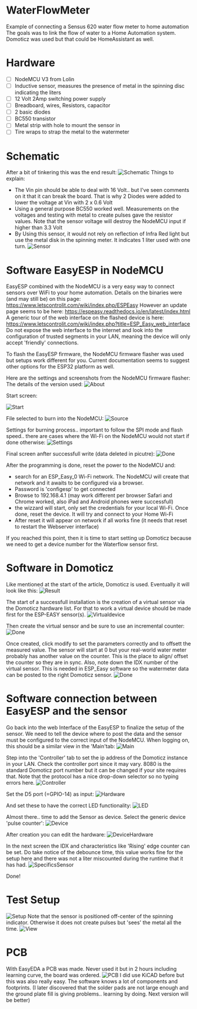 # WaterFlowMeter
Example of connecting a Sensus 620 water flow meter to home automation
The goals was to link the flow of water to a Home Automation system. Domoticz was used but that could be HomeAssistant as well.

# Hardware
- [ ] NodeMCU V3 from Lolin
- [ ] Inductive sensor, measures the presence of metal in the spinning disc indicating the liters
- [ ] 12 Volt 2Amp switching power supply
- [ ] Breadboard, wires, Resistors, capacitor
- [ ] 2 basic diodes
- [ ] BC550 transistor
- [ ] Metal strip with hole to mount the sensor in
- [ ] Tire wraps to strap the metal to the watermeter

# Schematic
After a bit of tinkering this was the end result:
![Schematic](https://github.com/plando2act/WaterFlowMeter/blob/main/Schematic.PNG)
Things to explain:
- The Vin pin should be able to deal with 16 Volt.. but I've seen comments on it that it can break the board. That is why 2 Diodes were added to lower the voltage at Vin with 2 x 0.6 Volt
- Using a general purpose BC550 worked well. Measurements on the voltages and testing with metal to create pulses gave the resistor values. Note that the sensor voltage will destroy the NodeMCU input if higher than 3.3 Volt
- By Using this sensor, it would not rely on reflection of Infra Red light but use the metal disk in the spinning meter. It indicates 1 liter used with one turn.
![Sensor](https://github.com/plando2act/WaterFlowMeter/blob/main/Proximity%20sensor.PNG)

# Software EasyESP in NodeMCU
EasyESP combined with the NodeMCU is a very easy way to connect sensors over WiFi to your home automation.
Details on the binaries were (and may still be) on this page: https://www.letscontrolit.com/wiki/index.php/ESPEasy
However an update page seems to be here: https://espeasy.readthedocs.io/en/latest/index.html
A generic tour of the web interface on the flashed device is here: https://www.letscontrolit.com/wiki/index.php?title=ESP_Easy_web_interface
Do not expose the web interface to the internet and look into the configuration of trusted segments in your LAN, meaning the device will only accept 'friendly' connections.

To flash the EasyESP firmware, the NodeMCU firmware flasher was used but setups work different for you.
Current documentation seems to suggest other options for the ESP32 platform as well.

Here are the settings and screenshots from the NodeMCU firmware flasher:
The details of the version used:
![About](https://github.com/plando2act/WaterFlowMeter/blob/main/NodeMCUFirmware0.PNG)

Start screen:

![Start](https://github.com/plando2act/WaterFlowMeter/blob/main/NodeMCUFirmware1.PNG)

File selected to burn into the NodeMCU:
![Source](https://github.com/plando2act/WaterFlowMeter/blob/main/NodeMCUFirmware2.PNG)

Settings for burning process.. important to follow the SPI mode and flash speed.. there are cases where the Wi-Fi on the NodeMCU would not start if done otherwise:
![Settings](https://github.com/plando2act/WaterFlowMeter/blob/main/NodeMCUFirmware3.PNG)

Final screen anfter successfull write (data deleted in picutre):
![Done](https://github.com/plando2act/WaterFlowMeter/blob/main/NodeMCUFirmware44.PNG)

After the programming is done, reset the power to the NodeMCU and: 
- search for an ESP_Easy_0 Wi-Fi network. The NodeMCU will create that network and it awaits to be configured via a browser.
- Password is 'configesp' to get connected
- Browse to 192.168.4.1  (may work different per browser Safari and Chrome worked, also iPad and Android phones were successfull)
- the wizzard will start, only set the credentials for your local Wi-Fi. Once done, reset the device. It will try and connect to your Home Wi-Fi
- After reset it will appear on network if all works fine (it needs that reset to restart the Webserver interface)

If you reached this point, then it is time to start setting up Domoticz because we need to get a device number for the Waterflow sensor first.

# Software in Domoticz
Like mentioned at the start of the article, Domoticz is used. Eventually it will look like this:
![Result](https://github.com/plando2act/WaterFlowMeter/blob/main/Domoticz0.PNG)

The start of a successfull installation is the creation of a virtual sensor via the Domoticz hardware list. 
For that to work a virtual device should be made first for the ESP-EASY sensor(s).
![Virtualdevice](https://github.com/plando2act/WaterFlowMeter/blob/main/Domoticz1.PNG)

Then create the virtual sensor and be sure to use an incremental counter:
![Done](https://github.com/plando2act/WaterFlowMeter/blob/main/Domoticz2.PNG)

Once created, click modify to set the parameters correctly and to offsett the measured value. The sensor will start at 0 but your real-world water meter probably has another value on the counter. This is the place to align/ offset the counter so they are in sync. Also, note down the IDX number of the virtual sensor. This is needed in ESP_Easy software so the watermeter data can be posted to the right Domoticz sensor.
![Done](https://github.com/plando2act/WaterFlowMeter/blob/main/Domoticz4.PNG)


# Software connection between EasyESP and the sensor
Go back into the web Interface of the EasyESP to finalize the setup of the sensor. We need to tell the device where to post the data and the sensor must be configured to the correct input of the NodeMCU. When logging on, this should be a similar view in the 'Main'tab:
![Main](https://github.com/plando2act/WaterFlowMeter/blob/main/ESPEasy00.PNG)

Step into the 'Controller' tab to set the ip address of the Domoticz instance in your LAN. Check the controller port since it may vary. 8080 is the standard Domoticz port number but it can be changed if your site requires that. Note that the protocol has a nice drop-down selector so no typing errors here.
![Controller](https://github.com/plando2act/WaterFlowMeter/blob/main/ESPEasy0.PNG)

Set the D5 port (=GPIO-14) as input:
![Hardware](https://github.com/plando2act/WaterFlowMeter/blob/main/ESPEasy1.PNG)

And set these to have the correct LED functionality:
![LED](https://github.com/plando2act/WaterFlowMeter/blob/main/ESPEasy11.PNG)

Almost there.. time to add the Sensor as device. Select the generic device 'pulse counter':
![Device](https://github.com/plando2act/WaterFlowMeter/blob/main/ESPEasy2.PNG)

After creation you can edit the hardware:
![DeviceHardware](https://github.com/plando2act/WaterFlowMeter/blob/main/ESPEasy21.PNG)

In the next screen the IDX and characteristics like 'Rising' edge counter can be set. Do take notice of the debounce time, this value works fine for the setup here and there was not a liter miscounted during the runtime that it has had.
![SpecificsSensor](https://github.com/plando2act/WaterFlowMeter/blob/main/ESPEasy22.PNG)

Done!

# Test Setup
![Setup](https://github.com/plando2act/WaterFlowMeter/blob/main/1.jpg)
Note that the sensor is positioned off-center of the spinning indicator. Otherwise it does not create pulses but 'sees' the metal all the time.
![View](https://github.com/plando2act/WaterFlowMeter/blob/main/2.jpg)

# PCB 
With EasyEDA a PCB was made. Never used it but in 2 hours including learning curve, the board was ordered.
![PCB](https://github.com/plando2act/WaterFlowMeter/blob/main/PCB.PNG)
I did use KiCAD before but this was also really easy. The software knows a lot of components and footprints.
(I later discovered that the solder pads are not large enough and the ground plate fill is giving problems.. learning by doing. Next version will be better)
